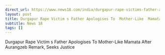 ```yaml
---
direct_url: https://www.news18.com/india/durgapur-rape-victims-father-apologises-to-mother-like-mamata-after-aurangzeb-remark-seeks-justice-9638831.html
layout: post
title: Durgapur Rape Victim s Father Apologises To  Mother-Like  Mamata After  Aurangzeb  Remark, Seeks Justice
subtitle: News 18
tags: []
---
```


Durgapur Rape Victim s Father Apologises To  Mother-Like  Mamata After  Aurangzeb  Remark, Seeks Justice
